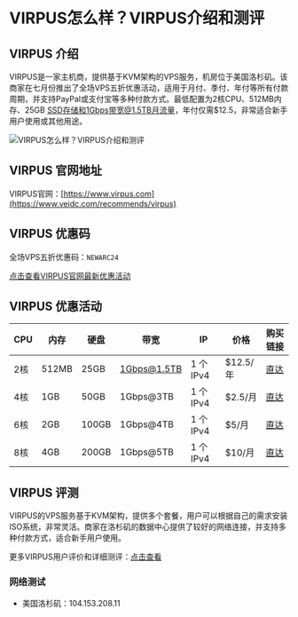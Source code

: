 # VIRPUS怎么样？VIRPUS介绍和测评

## VIRPUS 介绍

VIRPUS是一家主机商，提供基于KVM架构的VPS服务，机房位于美国洛杉矶。该商家在七月份推出了全场VPS五折优惠活动，适用于月付、季付、年付等所有付款周期，并支持PayPal或支付宝等多种付款方式。最低配置为2核CPU、512MB内存、25GB SSD存储和1Gbps带宽@1.5TB月流量，年付仅需$12.5，非常适合新手用户使用或其他用途。

![VIRPUS怎么样？VIRPUS介绍和测评](https://github.com/user-attachments/assets/36fa872c-b726-44cf-b8eb-48c143c9e73f)

## VIRPUS 官网地址

VIRPUS官网：[https://www.virpus.com](https://www.veidc.com/recommends/virpus)

## VIRPUS 优惠码

全场VPS五折优惠码：`NEWARC24`

[点击查看VIRPUS官网最新优惠活动](https://www.veidc.com/recommends/virpus)

## VIRPUS 优惠活动

| CPU  | 内存   | 硬盘    | 带宽            | IP          | 价格       | 购买链接                                                                                   |
|------|--------|---------|-----------------|-------------|------------|--------------------------------------------------------------------------------------------|
| 2核   | 512MB  | 25GB    | 1Gbps@1.5TB     | 1 个 IPv4   | $12.5/年   | [直达](https://my.virpus.com/aff.php?aff=2351&pid=199)                                      |
| 4核   | 1GB    | 50GB    | 1Gbps@3TB       | 1 个 IPv4   | $2.5/月    | [直达](https://my.virpus.com/aff.php?aff=2351&pid=200)                                      |
| 6核   | 2GB    | 100GB   | 1Gbps@4TB       | 1 个 IPv4   | $5/月      | [直达](https://my.virpus.com/aff.php?aff=2351&pid=201)                                      |
| 8核   | 4GB    | 200GB   | 1Gbps@5TB       | 1 个 IPv4   | $10/月     | [直达](https://my.virpus.com/aff.php?aff=2351&pid=202)                                      |

## VIRPUS 评测

VIRPUS的VPS服务基于KVM架构，提供多个套餐，用户可以根据自己的需求安装ISO系统，非常灵活。商家在洛杉矶的数据中心提供了较好的网络连接，并支持多种付款方式，适合新手用户使用。

更多VIRPUS用户评价和详细测评：[点击查看](https://www.veidc.com/recommends/virpus)

### 网络测试

- 美国洛杉矶：104.153.208.11


